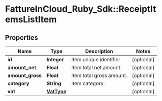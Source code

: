 # FattureInCloud_Ruby_Sdk::ReceiptItemsListItem

## Properties

| Name | Type | Description | Notes |
| ---- | ---- | ----------- | ----- |
| **id** | **Integer** | Item unique identifier. | [optional] |
| **amount_net** | **Float** | Item total net amount. | [optional] |
| **amount_gross** | **Float** | Item total gross amount. | [optional] |
| **category** | **String** | Item category. | [optional] |
| **vat** | [**VatType**](VatType.md) |  | [optional] |

